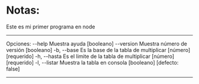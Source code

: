 # Notas:
Este es mi primer programa en node

***
Opciones:
      --help     Muestra ayuda                                        [booleano]
      --version  Muestra número de versión                            [booleano]
  -b, --base     Es la base de la tabla de multiplicar      [número] [requerido]
  -h, --hasta    Es el limite de la tabla de multiplicar    [número] [requerido]
  -l, --listar   Muestra la tabla en consola         [booleano] [defecto: false]
***